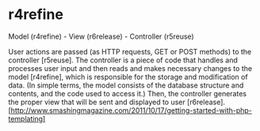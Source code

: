r4refine
========

Model (r4refine) - View (r6release) - Controller (r5reuse)

User actions are passed (as HTTP requests, GET or POST methods) to the controller [r5reuse]. The controller is a piece of code that handles and processes user input and then reads and makes necessary changes to the model [r4refine], which is responsible for the storage and modification of data. (In simple terms, the model consists of the database structure and contents, and the code used to access it.) Then, the controller generates the proper view that will be sent and displayed to user [r6release].
[http://www.smashingmagazine.com/2011/10/17/getting-started-with-php-templating]

